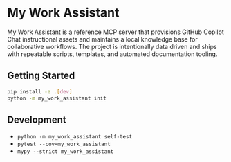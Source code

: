 # My Work Assistant

My Work Assistant is a reference MCP server that provisions GitHub Copilot Chat
instructional assets and maintains a local knowledge base for collaborative
workflows. The project is intentionally data driven and ships with repeatable
scripts, templates, and automated documentation tooling.

## Getting Started

```bash
pip install -e .[dev]
python -m my_work_assistant init
```

## Development

* `python -m my_work_assistant self-test`
* `pytest --cov=my_work_assistant`
* `mypy --strict my_work_assistant`

